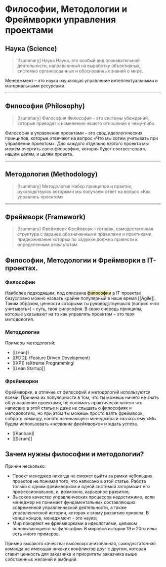 # Философии, Методологии и Фреймворки управления проектами

## Наука (Science)
> [!summary] Наука
> Наука, это особый вид познавательной деятельности, направленный на выработку объективных, системно организованных и обоснованных знаний о мире.

Менеджмент – это наука изучающая управление интеллектуальными и материальными ресурсами.

---
## Философия (Philosophy)
> [!summary] Философия
> Философия - это системы убеждений, которые приводят к изменению нашего отношения к чему-либо.

Философия в управлении проектами – это свод идеологических принципов, которые отвечают на вопрос «Что мы хотим учитывать при управлении проектом». Для каждого отдельно взятого проекта мы можем очертить свою философию, которая будет соотвествовать нашим целям, и целям проекта.

---
## Методология (Methodology)
> [!summary] Методология
> Набор принципов и практик, руководствуясь которыми мы получаем ответ на вопрос «Как управлять проектом»

---
## Фреймворк (Framework)
> [!summary] Фреймворк
> Фреймворк –  готовая, самодостаточная структура с заранее обозначенными правилами и практиками, придерживание которых по задумке должно привести к определенным результатам.
> 

## Философии, Методологии и Фреймворки в IT-проектах.

### Философии
Наиболее подходящим, под описание <mark style="background: #FFF3A3A6;">философии</mark> в IT-проектах безусловно можно назвать крайне популярный в наше время [[Agile]].
Таким образом, ценности которыми ты руководствуешься (вопрос «что учитывать») – суть, твоя философия. В свою очередь принципы, которые указывают на то как управлять проектом – это твоя методология.

### Методологии
Примеры методологий:
- [[Lean]]
- [[FDD]] (Feature Driven Development)
- [[XP]] (eXtreme Programming)
- [[Lean Startup]]

### Фреймворки
Фреймворки, в отличие от философий и методологий используются всеми. Причина их популярности в том, что ты можешь ничего не знать об управлении проектами, не понимать практически ничего что написано в этой статье и даже не слышать о философиях и методологиях, но при этом ты можешь просто взять фреймворк, собрать команду, нанять начинающего менеджера и сказать ему «Мы будем использовать _«название фреймворка»_ и ждать успеха.

- [[Kanban]]
- [[Scrum]]

## Зачем нужны философии и методологии?
Причин несколько:
- Проект менеджер никогда не сможет выйти за рамки небольших проектов не понимая того, что написано в этой статье. Работа только с одним фреймворком и одной системой затормозит его профессиональное, и, возможно, карьерное развитие;
- Высокое качество управленческих процессов недостижимо, если менеджер не понимает фундаментальных составляющих современной управленческой деятельности, а также управленческой истории, которая к этому развитию привела. В конце концов, менеджмент - это наука;
- Мир покоряют не фреймворками а идеологиями, целиком основывающиеся на философии. В мировой истории 19 и 20го века есть много примеров.

Пример высокого качества: высокоорганизованная, самодостаточная команда не имеющая никаких конфликтов друг с другом, которая ставит ценность для заказчика и приоритеты заказчика выше собственных желаний и амбиций.